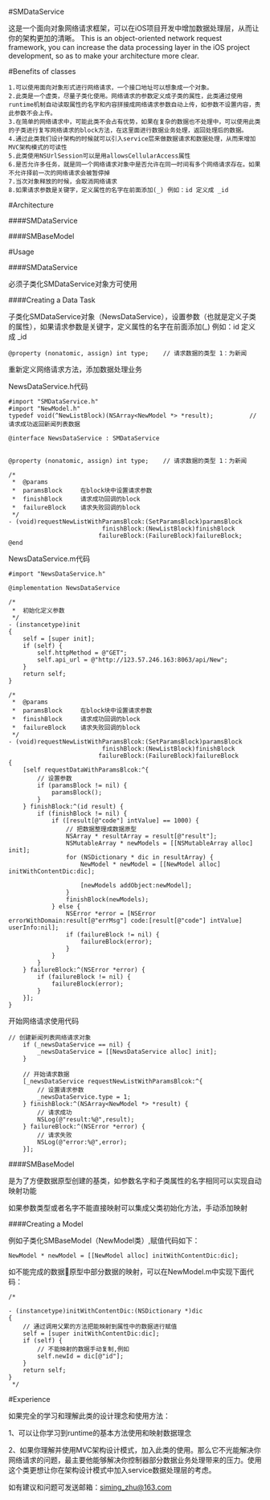 #SMDataService

这是一个面向对象网络请求框架，可以在iOS项目开发中增加数据处理层，从而让你的架构更加的清晰。 This is an object-oriented network request framework, you can increase the data processing layer in the iOS project development, so as to make your architecture more clear.



#Benefits of classes

    1.可以使用面向对象形式进行网络请求，一个接口地址可以想象成一个对象。
    2.此类是一个虚类，尽量子类化使用。网络请求的参数定义成子类的属性，此类通过使用runtime机制自动读取属性的名字和内容拼接成网络请求参数自动上传，如参数不设置内容，责此参数不会上传。
    3.在简单的网络请求中，可能此类不会占有优势，如果在复杂的数据也不处理中，可以使用此类的子类进行复写网络请求的block方法，在这里面进行数据业务处理，返回处理后的数据。
    4.通过此类我们设计架构的时候就可以引入service层来做数据请求和数据处理，从而来增加MVC架构模式的可读性
    5.此类使用NSUrlSession可以是用allowsCellularAccess属性
    6.是否允许多任务，就是同一个网络请求对象中是否允许在同一时间有多个网络请求存在。如果不允许择前一次的网络请求会被暂停掉
    7.当次对象释放的时候，会取消网络请求
    8.如果请求参数是关键字，定义属性的名字在前面添加(_) 例如：id 定义成 _id



#Architecture

####SMDataService

####SMBaseModel



#Usage

####SMDataService

必须子类化SMDataService对象方可使用

####Creating a Data Task

子类化SMDataService对象（NewsDataService），设置参数（也就是定义子类的属性），如果请求参数是关键字，定义属性的名字在前面添加(_) 例如：id 定义成 _id

    @property (nonatomic, assign) int type;    // 请求数据的类型 1：为新闻

重新定义网络请求方法，添加数据处理业务 

NewsDataService.h代码

    #import "SMDataService.h"
    #import "NewModel.h"
    typedef void(^NewListBlock)(NSArray<NewModel *> *result);          // 请求成功返回新闻列表数据
    
    @interface NewsDataService : SMDataService
    
    
    @property (nonatomic, assign) int type;    // 请求数据的类型 1：为新闻
    
    /*
     *  @params
     *  paramsBlock     在block块中设置请求参数
     *  finishBlock     请求成功回调的block
     *  failureBlock    请求失败回调的block
     */
    - (void)requestNewListWithParamsBlcok:(SetParamsBlock)paramsBlock
                              finishBlock:(NewListBlock)finishBlock
                             failureBlock:(FailureBlock)failureBlock;
    @end

NewsDataService.m代码

    #import "NewsDataService.h"
    
    @implementation NewsDataService
    
    /*
     *  初始化定义参数
     */
    - (instancetype)init
    {
        self = [super init];
        if (self) {
            self.httpMethod = @"GET";
            self.api_url = @"http://123.57.246.163:8063/api/New";
        }
        return self;
    }
    
    /*
     *  @params
     *  paramsBlock     在block块中设置请求参数
     *  finishBlock     请求成功回调的block
     *  failureBlock    请求失败回调的block
     */
    - (void)requestNewListWithParamsBlcok:(SetParamsBlock)paramsBlock
                              finishBlock:(NewListBlock)finishBlock
                             failureBlock:(FailureBlock)failureBlock
    {
        [self requestDataWithParamsBlcok:^{
            // 设置参数
            if (paramsBlock != nil) {
                paramsBlock();
            }
        } finishBlock:^(id result) {
            if (finishBlock != nil) {
                if ([result[@"code"] intValue] == 1000) {
                    // 把数据整理成数据原型
                    NSArray * resultArray = result[@"result"];
                    NSMutableArray * newModels = [[NSMutableArray alloc] init];
                    for (NSDictionary * dic in resultArray) {
                        NewModel * newModel = [[NewModel alloc] initWithContentDic:dic];
                        
                        [newModels addObject:newModel];
                    }
                    finishBlock(newModels);
                } else {
                    NSError *error = [NSError errorWithDomain:result[@"errMsg"] code:[result[@"code"] intValue] userInfo:nil];
                    if (failureBlock != nil) {
                        failureBlock(error);
                    }
                }
            }
        } failureBlock:^(NSError *error) {
            if (failureBlock != nil) {
                failureBlock(error);
            }
        }];
    }

开始网络请求使用代码

    // 创建新闻列表网络请求对象
        if (_newsDataService == nil) {
            _newsDataService = [[NewsDataService alloc] init];
        }
        
        // 开始请求数据
        [_newsDataService requestNewListWithParamsBlcok:^{
            // 设置请求参数
            _newsDataService.type = 1;
        } finishBlock:^(NSArray<NewModel *> *result) {
            // 请求成功
            NSLog(@"result:%@",result);
        } failureBlock:^(NSError *error) {
            // 请求失败
            NSLog(@"error:%@",error);
        }];

####SMBaseModel

是为了方便数据原型创建的基类，如参数名字和子类属性的名字相同可以实现自动映射功能

如果参数类型或者名字不能直接映射可以集成父类初始化方法，手动添加映射

####Creating a Model

例如子类化SMBaseModel（NewModel类）,赋值代码如下：

    NewModel * newModel = [[NewModel alloc] initWithContentDic:dic];

如不能完成的数据原型中部分数据的映射，可以在NewModel.m中实现下面代码：

    /*
     
    - (instancetype)initWithContentDic:(NSDictionary *)dic
    {
        // 通过调用父累的方法把能映射到属性中的数据进行赋值
        self = [super initWithContentDic:dic];
        if (self) {
            // 不能映射的数据手动复制,例如
            self.newId = dic[@"id"];
        }
        return self;
    }
     */



#Experience

如果完全的学习和理解此类的设计理念和使用方法：

1、可以让你学习到runtime的基本方法使用和映射数据理念

2、如果你理解并使用MVC架构设计模式，加入此类的使用。那么它不光能解决你网络请求的问题，最主要他能够解决你控制器部分数据业务处理带来的压力。使用这个类更想让你在架构设计模式中加入service数据处理层的考虑。

如有建议和问题可发送邮箱：siming_zhu@163.com
